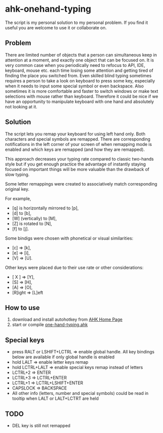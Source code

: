 # ahk-onehand-typing

The script is my personal solution to my personal problem. If you find it useful you are welcome to use it or collaborate on.

## Problem

There are limited number of objects that a person can simultaneous keep in attention at a moment, and exactly one object that can be focused on.
It is very common case when you periodically need to refocus to API, IDE, keyboard, mouse etc. each time losing some attention and getting tired of finding the place you switched from.
Even skilled blind typing sometimes requires a person to take a look on keyboard to press some key, especially when it needs to input some special symbol or even backspace.
Also sometimes it is more comfortable and faster to switch windows or make text selections with mouse rather than keyboard.
Therefore it could be nice if we have an opportunity to manipulate keyboard with one hand and absolutely not looking at it.

## Solution

The script lets you remap your keyboard for using left hand only. Both characters and special symbols are remapped.
There are corresponding notifications in the left corner of your screen of when remapping mode is enabled and which keys are remapped (and how they are remapped).

This approach decreases your typing rate compared to classic two-hands style but if you get enough practice the advantage of instantly staying focused on important things will be more valuable than the drawback of slow typing.

Some letter remappings were created to associatively match corresponding original key.

For example,

- [q] is horizontally mirrored to [p],
- [d] to [b],
- [W] (vertically) to [M],
- [Z] is rotated to [N],
- [f] to [j].

Some bindigs were chosen with phonetical or visual similarities:

- [c] => [k],
- [e] => [i],
- [V] => [U].

Other keys were placed due to their use rate or other considerations:

- [ X ] => [Y],
- [S] => [H],
- [A] => [O],
- [R]ight => [L]eft

## How to use

1. download and install autohotkey from [AHK Home Page](https://www.autohotkey.com)
2. start or compile [one-hand-typing.ahk](start.ahk)

## Special keys

- press RALT or LSHIFT+LCTRL => enable global handle. All key bindings below are available if only global handle is enabled
- hold LALT => enable letter keys remap
- hold LCTRL+LALT => enable special keys remap instead of letters
- LCTRL+2 => ENTER
- LCTRL+3 => LCTRL+ENTER
- LCTRL+1 => LCTRL+LSHIFT+ENTER
- CAPSLOCK => BACKSPACE
- All other info (letters, number and special symbols) could be read in tooltip when LALT or LALT+LCTRT are held

## TODO

- DEL key is still not remapped
